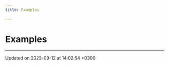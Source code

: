 ```yaml
---
title: Examples

---
```


# Examples







-------------------------------

Updated on 2023-09-12 at 14:02:54 +0300
